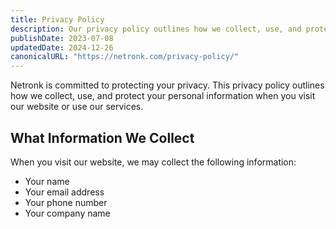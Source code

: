 ```yaml
---
title: Privacy Policy
description: Our privacy policy outlines how we collect, use, and protect your personal information when you visit our website or use our services.
publishDate: 2023-07-08
updatedDate: 2024-12-26
canonicalURL: "https://netronk.com/privacy-policy/"
---
```


Netronk is committed to protecting your privacy. This privacy policy outlines how we collect, use, and protect your personal information when you visit our website or use our services.

## What Information We Collect

When you visit our website, we may collect the following information:

- Your name
- Your email address
- Your phone number
- Your company name
